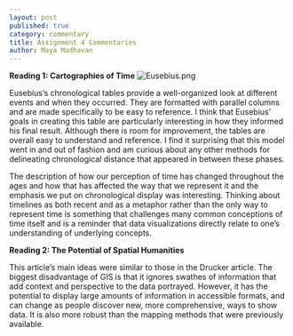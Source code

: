 ```yaml
---
layout: post
published: true
category: commentary
title: Assignment 4 Commentaries
author: Maya Madhavan
---
```

**Reading 1: Cartographies of Time**
![Eusebius.png]({{site.baseurl}}/assets/Eusebius.png)

Eusebius’s chronological tables provide a well-organized look at different events and when they occurred. They are formatted with parallel columns and are made specifically to be easy to reference. I think that Eusebius’ goals in creating this table are particularly interesting in how they informed his final result. Although there is room for improvement, the tables are overall easy to understand and reference. I find it surprising that this model went in and out of fashion and am curious about any other methods for delineating chronological distance that appeared in between these phases.
	
The description of how our perception of time has changed throughout the ages and how that has affected the way that we represent it and the emphasis we put on chronological display was interesting. Thinking about timelines as both recent and as a metaphor rather than the only way to represent time is something that challenges many common conceptions of time itself and is a reminder that data visualizations directly relate to one’s understanding of underlying concepts.



**Reading 2: The Potential of Spatial Humanities**

This article’s main ideas were similar to those in the Drucker article. The biggest disadvantage of GIS is that it ignores swathes of information that add context and perspective to the data portrayed. However, it has the potential to display large amounts of information in accessible formats, and can change as people discover new, more comprehensive, ways to show data. It is also more robust than the mapping methods that were previously available. 
